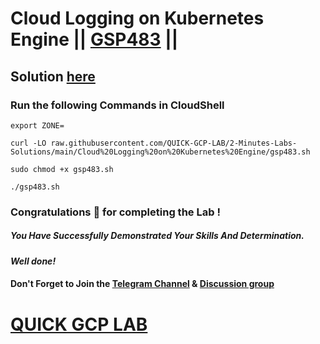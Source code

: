 # Cloud Logging on Kubernetes Engine || [GSP483](https://www.cloudskillsboost.google/focuses/10910?parent=catalog) ||

## Solution [here](https://youtu.be/nqAg0wjU5I0)

### Run the following Commands in CloudShell

```
export ZONE=
```
```
curl -LO raw.githubusercontent.com/QUICK-GCP-LAB/2-Minutes-Labs-Solutions/main/Cloud%20Logging%20on%20Kubernetes%20Engine/gsp483.sh

sudo chmod +x gsp483.sh

./gsp483.sh
```

### Congratulations 🎉 for completing the Lab !

##### *You Have Successfully Demonstrated Your Skills And Determination.*

#### *Well done!*

#### Don't Forget to Join the [Telegram Channel](https://t.me/QuickGcpLab) & [Discussion group](https://t.me/QuickGcpLabChats)

# [QUICK GCP LAB](https://www.youtube.com/@quickgcplab)
